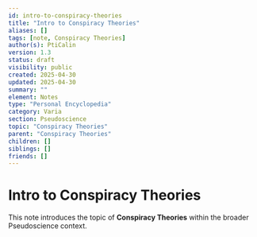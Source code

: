 ```yaml
---
id: intro-to-conspiracy-theories
title: "Intro to Conspiracy Theories"
aliases: []
tags: [note, Conspiracy Theories]
author(s): PtiCalin
version: 1.3
status: draft
visibility: public
created: 2025-04-30
updated: 2025-04-30
summary: ""
element: Notes
type: "Personal Encyclopedia"
category: Varia
section: Pseudoscience
topic: "Conspiracy Theories"
parent: "Conspiracy Theories"
children: []
siblings: []
friends: []
---
```

# Intro to Conspiracy Theories

This note introduces the topic of **Conspiracy Theories** within the broader Pseudoscience context.
